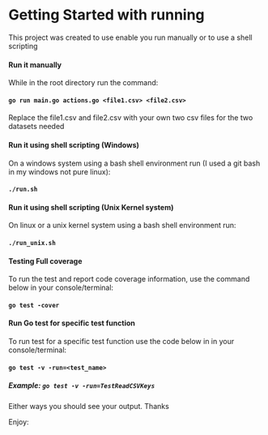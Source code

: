 # Getting Started with running
This project was created to use enable you run manually or to use a shell scripting

#### Run it manually
While in the root directory run the command:
#### `go run main.go actions.go <file1.csv> <file2.csv>`
Replace the file1.csv and file2.csv with your own two csv files for the two datasets needed

#### Run it using shell scripting (Windows)
On a windows system using a bash shell environment run (I used a git bash in my windows not pure linux):
#### `./run.sh`

#### Run it using shell scripting (Unix Kernel system)
On linux or a unix kernel system using a bash shell environment run:
#### `./run_unix.sh`

#### Testing Full coverage
To run the test and report code coverage information, use the command below in your console/terminal:
#### `go test -cover`

#### Run Go test for specific test function
To run test for a specific test function use the code below in in your console/terminal:
#### `go test -v -run=<test_name>` 
#####  Example: `go test -v -run=TestReadCSVKeys` 

Either ways you should see your output.
Thanks

Enjoy:
